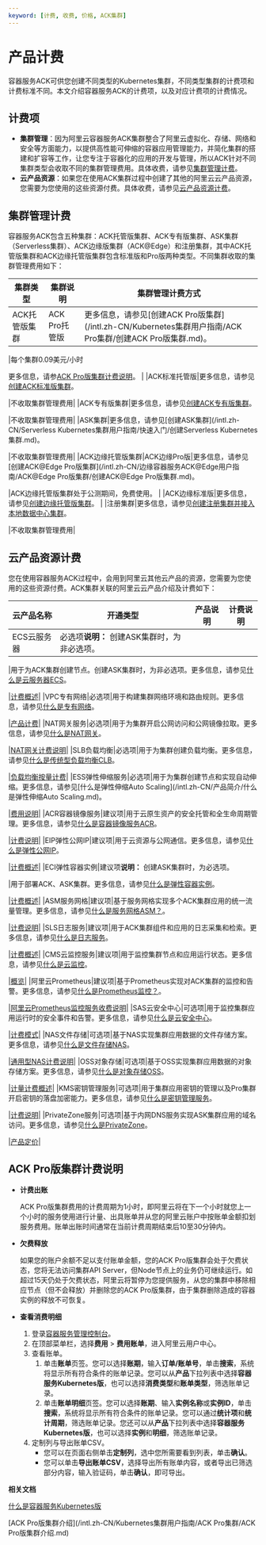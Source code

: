 ```yaml
---
keyword: [计费, 收费, 价格, ACK集群]
---
```


# 产品计费

容器服务ACK可供您创建不同类型的Kubernetes集群，不同类型集群的计费项和计费标准不同。本文介绍容器服务ACK的计费项，以及对应计费项的计费情况。

## 计费项

-   **集群管理**：因为阿里云容器服务ACK集群整合了阿里云虚拟化、存储、网络和安全等方面能力，以提供高性能可伸缩的容器应用管理能力，并简化集群的搭建和扩容等工作，让您专注于容器化的应用的开发与管理，所以ACK针对不同集群类型会收取不同的集群管理费用。具体收费，请参见[集群管理计费](#section_3zb_7a9_asx)。
-   **云产品资源**：如果您在使用ACK集群过程中创建了其他的阿里云云产品资源，您需要为您使用的这些资源付费。具体收费，请参见[云产品资源计费](#section_zh6_gtx_mj7)。

## 集群管理计费

容器服务ACK包含五种集群：ACK托管版集群、ACK专有版集群、ASK集群（Serverless集群）、ACK边缘版集群（ACK@Edge）和注册集群，其中ACK托管版集群和ACK边缘托管版集群包含标准版和Pro版两种类型。不同集群收取的集群管理费用如下：

|集群类型|集群说明|集群管理计费方式|
|----|----|--------|
|ACK托管版集群|ACK Pro托管版|更多信息，请参见[创建ACK Pro版集群](/intl.zh-CN/Kubernetes集群用户指南/ACK Pro集群/创建ACK Pro版集群.md)。

|每个集群0.09美元/小时

更多信息，请参[ACK Pro版集群计费说明](#section_1su_yz5_b3p)。 |
|ACK标准托管版|更多信息，请参见[创建ACK标准版集群](/intl.zh-CN/Kubernetes集群用户指南/集群/创建集群/创建Kubernetes托管版集群.md)。

|不收取集群管理费用|
|ACK专有版集群|更多信息，请参见[创建ACK专有版集群](/intl.zh-CN/Kubernetes集群用户指南/集群/创建集群/创建Kubernetes专有版集群.md)。

|不收取集群管理费用|
|ASK集群|更多信息，请参见[创建ASK集群](/intl.zh-CN/Serverless Kubernetes集群用户指南/快速入门/创建Serverless Kubernetes集群.md)。

|不收取集群管理费用|
|ACK边缘托管版集群|ACK边缘Pro版|更多信息，请参见[创建ACK@Edge Pro版集群](/intl.zh-CN/边缘容器服务ACK@Edge用户指南/ACK@Edge Pro版集群/创建ACK@Edge Pro版集群.md)。

|ACK边缘托管版集群处于公测期间，免费使用。 |
|ACK边缘标准版|更多信息，请参见[创建边缘托管版集群](/intl.zh-CN/边缘容器服务ACK@Edge用户指南/边缘托管集群管理/创建边缘托管版集群.md)。 |
|注册集群|更多信息，请参见[创建注册集群并接入本地数据中心集群](/intl.zh-CN/Kubernetes集群用户指南/多云混合云/注册集群管理/创建注册集群并接入本地数据中心集群.md)。

|不收取集群管理费用|

## 云产品资源计费

您在使用容器服务ACK过程中，会用到阿里云其他云产品的资源，您需要为您使用的这些资源付费。ACK集群关联的阿里云云产品介绍及计费如下：

|云产品名称|开通类型|产品说明|计费说明|
|-----|----|----|----|
|ECS云服务器|必选项**说明：** 创建ASK集群时，为非必选项。

|用于为ACK集群创建节点。创建ASK集群时，为非必选项。更多信息，请参见[什么是云服务器ECS](/intl.zh-CN/产品简介/什么是云服务器ECS.md)。

|[计费概述](/intl.zh-CN/产品计费/计费概述.md)|
|VPC专有网络|必选项|用于构建集群网络环境和路由规则。更多信息，请参见[什么是专有网络](/intl.zh-CN/产品简介/什么是专有网络.md)。

|[产品计费](/intl.zh-CN/.md)|
|NAT网关服务|必选项|用于为集群开启公网访问和公网镜像拉取。更多信息，请参见[什么是NAT网关](/intl.zh-CN/产品简介/什么是NAT网关.md)。

|[NAT网关计费说明](/intl.zh-CN/购买指南/NAT网关计费说明.md)|
|SLB负载均衡|必选项|用于为集群创建负载均衡。更多信息，请参见[什么是传统型负载均衡CLB](/intl.zh-CN/传统型负载均衡CLB/CLB产品简介/什么是传统型负载均衡CLB.md)。

|[负载均衡按量计费](/intl.zh-CN/传统型负载均衡CLB/CLB产品计费/按量计费.md)|
|ESS弹性伸缩服务|必选项|用于为集群创建节点和实现自动伸缩。更多信息，请参见[什么是弹性伸缩Auto Scaling](/intl.zh-CN/产品简介/什么是弹性伸缩Auto Scaling.md)。

|[费用说明](/intl.zh-CN/产品定价/费用说明.md)|
|ACR容器镜像服务|建议项|用于云原生资产的安全托管和全生命周期管理。更多信息，请参见[什么是容器镜像服务ACR]()。

|[计费说明]()|
|EIP弹性公网IP|建议项|用于云资源与公网通信。更多信息，请参见[什么是弹性公网IP](/intl.zh-CN/.md)。

|[计费概述](/intl.zh-CN/产品计费/计费概述.md)|
|ECI弹性容器实例|建议项**说明：** 创建ASK集群时，为必选项。

|用于部署ACK、ASK集群。更多信息，请参见[什么是弹性容器实例]()。

|[计费概述]()|
|ASM服务网格|建议项|基于服务网格实现多个ACK集群应用的统一流量管理。更多信息，请参见[什么是服务网格ASM？]()。

|[计费说明]()|
|SLS日志服务|建议项|用于ACK集群组件和应用的日志采集和检索。更多信息，请参见[什么是日志服务](/intl.zh-CN/产品简介/什么是日志服务.md)。

|[计费概述](/intl.zh-CN/产品计费/计费概述.md)|
|CMS云监控服务|建议项|用于监控集群节点和应用运行状态。更多信息，请参见[什么是云监控](/intl.zh-CN/产品简介/什么是云监控.md)。

|[概览]()|
|阿里云Prometheus|建议项|基于Prometheus实现对ACK集群的监控和告警。更多信息，请参见[什么是Prometheus监控？]()。

|[阿里云Prometheus监控服务收费说明](/intl.zh-CN/产品计费/阿里云Prometheus监控服务收费说明.md)|
|SAS云安全中心|可选项|用于监控集群应用运行时的安全事件和告警。更多信息，请参见[什么是云安全中心](/intl.zh-CN/产品简介/什么是云安全中心.md)。

|[计费模式](/intl.zh-CN/产品计费/计费模式.md)|
|NAS文件存储|可选项|基于NAS实现集群应用数据的文件存储方案。更多信息，请参见[什么是文件存储NAS]()。

|[通用型NAS计费说明]()|
|OSS对象存储|可选项|基于OSS实现集群应用数据的对象存储方案。更多信息，请参见[什么是对象存储OSS](/intl.zh-CN/产品简介/什么是对象存储OSS.md)。

|[计量计费概述](/intl.zh-CN/计量计费/计量项和计费项/概述.md)|
|KMS密钥管理服务|可选项|用于集群应用密钥的管理以及Pro集群开启密钥的落盘加密能力。更多信息，请参见[什么是密钥管理服务](/intl.zh-CN/产品简介/什么是密钥管理服务.md)。

|[计费说明](/intl.zh-CN/产品计费/计费说明.md)|
|PrivateZone服务|可选项|基于内网DNS服务实现ASK集群应用的域名访问。更多信息，请参见[什么是PrivateZone](https://www.alibabacloud.com/help/zh/doc-detail/64611.htm)。

|[产品定价](https://www.alibabacloud.com/help/zh/doc-detail/71338.htm)|

## ACK Pro版集群计费说明

-   **计费出账**

    ACK Pro版集群费用的计费周期为1小时，即阿里云将在下一个小时就您上一个小时的服务使用进行计量、出具账单并从您的阿里云账户中按账单金额扣划服务费用。账单出账时间通常在当前计费周期结束后10至30分钟内。

-   **欠费释放**

    如果您的账户余额不足以支付账单金额，您的ACK Pro版集群会处于欠费状态，您将无法访问集群API Server，但Node节点上的业务仍可继续运行。如超过15天仍处于欠费状态，阿里云将暂停为您提供服务，从您的集群中移除相应节点（但不会释放）并删除您的ACK Pro版集群，由于集群删除造成的容器实例的释放不可恢复。

-   **查看消费明细**
    1.  登录[容器服务管理控制台](https://cs.console.aliyun.com)。
    2.  在顶部菜单栏，选择**费用** \> **费用账单**，进入阿里云用户中心。
    3.  查看账单。
        1.  单击**账单**页签。您可以选择**账期**，输入**订单/账单号**，单击**搜索**，系统将显示所有符合条件的账单记录。您可以从**产品**下拉列表中选择**容器服务Kubernetes版**，也可以选择**消费类型**和**账单类型**，筛选账单记录。
        2.  单击**账单明细**页签。您可以选择**账期**、输入**实例名称**或**实例ID**，单击**搜索**，系统将显示所有符合条件的账单记录。您可以通过**统计项**和**统计周期**，筛选账单记录。您还可以从**产品**下拉列表中选择**容器服务Kubernetes版**，也可以选择**实例**和**明细**，筛选账单记录。
    4.  定制列与导出账单CSV。
        -   您可以在页面右侧单击**定制列**，选中您所需要看到列表，单击**确认**。
        -   您可以单击**导出账单CSV**，选择导出所有账单内容，或者导出已筛选部分内容，输入验证码，单击**确认**，即可导出。

**相关文档**  


[什么是容器服务Kubernetes版](/intl.zh-CN/产品简介/什么是容器服务Kubernetes版.md)

[ACK Pro版集群介绍](/intl.zh-CN/Kubernetes集群用户指南/ACK Pro集群/ACK Pro版集群介绍.md)

